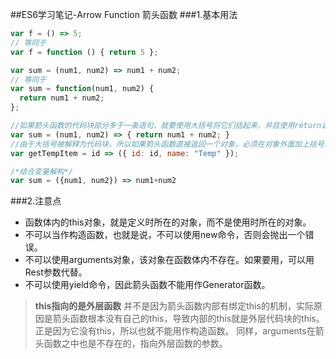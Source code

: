 ##ES6学习笔记-Arrow Function 箭头函数
###1.基本用法
```javascript
var f = () => 5;
// 等同于
var f = function () { return 5 };
```
```javascript
var sum = (num1, num2) => num1 + num2;
// 等同于
var sum = function(num1, num2) {
  return num1 + num2;
};
```
```javascript
//如果箭头函数的代码块部分多于一条语句，就要使用大括号将它们括起来，并且使用return语句返回。
var sum = (num1, num2) => { return num1 + num2; }
//由于大括号被解释为代码块，所以如果箭头函数直接返回一个对象，必须在对象外面加上括号。
var getTempItem = id => ({ id: id, name: "Temp" });
```
```javascript
/*结合变量解构*/
var sum = ({num1, num2}) => num1+num2
```
###2.注意点
- 函数体内的this对象，就是定义时所在的对象，而不是使用时所在的对象。
- 不可以当作构造函数，也就是说，不可以使用new命令，否则会抛出一个错误。
- 不可以使用arguments对象，该对象在函数体内不存在。如果要用，可以用Rest参数代替。
- 不可以使用yield命令，因此箭头函数不能用作Generator函数。
>**this指向的是外层函数**
并不是因为箭头函数内部有绑定this的机制，实际原因是箭头函数根本没有自己的this，导致内部的this就是外层代码块的this。
正是因为它没有this，所以也就不能用作构造函数。
同样，arguments在箭头函数之中也是不存在的，指向外层函数的参数。



